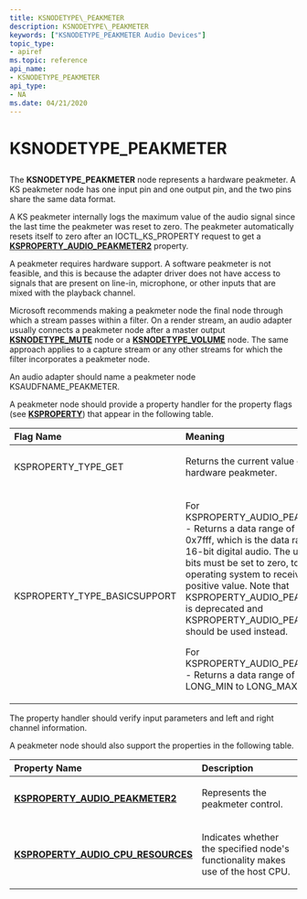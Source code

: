 ```yaml
---
title: KSNODETYPE\_PEAKMETER
description: KSNODETYPE\_PEAKMETER
keywords: ["KSNODETYPE_PEAKMETER Audio Devices"]
topic_type:
- apiref
ms.topic: reference
api_name:
- KSNODETYPE_PEAKMETER
api_type:
- NA
ms.date: 04/21/2020
---
```


# KSNODETYPE\_PEAKMETER

## <span id="ddk_ksnodetype_peakmeter_ks"></span><span id="DDK_KSNODETYPE_PEAKMETER_KS"></span>

The **KSNODETYPE\_PEAKMETER** node represents a hardware peakmeter. A KS peakmeter node has one input pin and one output pin, and the two pins share the same data format.

A KS peakmeter internally logs the maximum value of the audio signal since the last time the peakmeter was reset to zero. The peakmeter automatically resets itself to zero after an IOCTL\_KS\_PROPERTY request to get a [**KSPROPERTY\_AUDIO\_PEAKMETER2**](ksproperty-audio-peakmeter2.md) property.

A peakmeter requires hardware support. A software peakmeter is not feasible, and this is because the adapter driver does not have access to signals that are present on line-in, microphone, or other inputs that are mixed with the playback channel.

Microsoft recommends making a peakmeter node the final node through which a stream passes within a filter. On a render stream, an audio adapter usually connects a peakmeter node after a master output [**KSNODETYPE\_MUTE**](ksnodetype-mute.md) node or a [**KSNODETYPE\_VOLUME**](ksnodetype-volume.md) node. The same approach applies to a capture stream or any other streams for which the filter incorporates a peakmeter node.

An audio adapter should name a peakmeter node KSAUDFNAME\_PEAKMETER.

A peakmeter node should provide a property handler for the property flags (see [**KSPROPERTY**](../stream/ksproperty-structure.md)) that appear in the following table.

<table>
<colgroup>
<col width="50%" />
<col width="50%" />
</colgroup>
<thead>
<tr class="header">
<th align="left">Flag Name</th>
<th align="left">Meaning</th>
</tr>
</thead>
<tbody>
<tr class="odd">
<td align="left"><p>KSPROPERTY_TYPE_GET</p></td>
<td align="left"><p>Returns the current value of the hardware peakmeter.</p></td>
</tr>
<tr class="even">
<td align="left"><p>KSPROPERTY_TYPE_BASICSUPPORT</p></td>
<td align="left"><p>
For KSPROPERTY_AUDIO_PEAKMETER - Returns a data range of 0x8000 to 0x7fff, which is the data range of 16-bit digital audio. The upper 16 bits must be set to zero, to allow the operating system to receive a positive value. Note that KSPROPERTY_AUDIO_PEAKMETER is deprecated and KSPROPERTY_AUDIO_PEAKMETER2 should be used instead.</p>
<p>For KSPROPERTY_AUDIO_PEAKMETER2 - Returns a data range of LONG_MIN to LONG_MAX.</p>
</td>
</tr>
</tbody>
</table>

The property handler should verify input parameters and left and right channel information.

A peakmeter node should also support the properties in the following table.

<table>
<colgroup>
<col width="50%" />
<col width="50%" />
</colgroup>
<thead>
<tr class="header">
<th align="left">Property Name</th>
<th align="left">Description</th>
</tr>
</thead>
<tbody>
<tr class="odd">
<td align="left"><p><a href="ksproperty-audio-peakmeter2.md" data-raw-source="[&lt;strong&gt;KSPROPERTY_AUDIO_PEAKMETER2&lt;/strong&gt;](ksproperty-audio-peakmeter2.md)"><strong>KSPROPERTY_AUDIO_PEAKMETER2</strong></a></p></td>
<td align="left"><p>Represents the peakmeter control.</p></td>
</tr>
<tr class="even">
<td align="left"><p><a href="ksproperty-audio-cpu-resources.md" data-raw-source="[&lt;strong&gt;KSPROPERTY_AUDIO_CPU_RESOURCES&lt;/strong&gt;](ksproperty-audio-cpu-resources.md)"><strong>KSPROPERTY_AUDIO_CPU_RESOURCES</strong></a></p></td>
<td align="left"><p>Indicates whether the specified node's functionality makes use of the host CPU.</p></td>
</tr>
</tbody>
</table>
